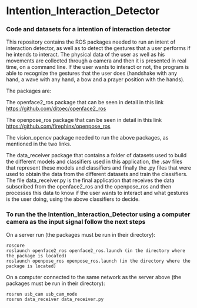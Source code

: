 # Intention_Interaction_Detector
### Code and datasets for a intention of interaction detector

This repository contains the ROS packages needed to run an intent of interaction detector, as well as to detect the gestures that a user performs if he intends to interact. The physical data of the user as well as his movements are collected through a camera and then it is presented in real time, on a command line. If the user wants to interact or not, the program is able to recognize the gestures that the user does (handshake with any hand, a wave with any hand, a bow and a prayer position with the hands).

The packages are:

The openface2_ros package that can be seen in detail in this link https://github.com/ditoec/openface2_ros

The openpose_ros package that can be seen in detail in this link https://github.com/firephinx/openpose_ros

The vision_opencv package needed to run the above packages, as mentioned in the two links.

The data_receiver package that contains a folder of datasets used to build the different models and classifiers used in this application, the .sav files that represent these models and classifiers and finally the .py files that were used to obtain the data from the different datasets and train the classifiers.
The file data_receiver.py is the final application that receives the data subscribed from the openface2_ros and the openpose_ros and then processes this data to know if the user wants to interact and what gestures is the user doing, using the above classifiers to decide.

### To run the the Intention_Interaction_Detector using a computer camera as the input signal follow the next steps

On a server run (the packages must be run in their directory):
```
roscore
roslaunch openface2_ros openface2_ros.launch (in the directory where the package is located)
roslaunch openpose_ros openpose_ros.launch (in the directory where the package is located)
```

On a computer connected to the same network as the server above (the packages must be run in their directory):

```
rosrun usb_cam usb_cam_node 
rosrun data_receiver data_receiver.py
```

